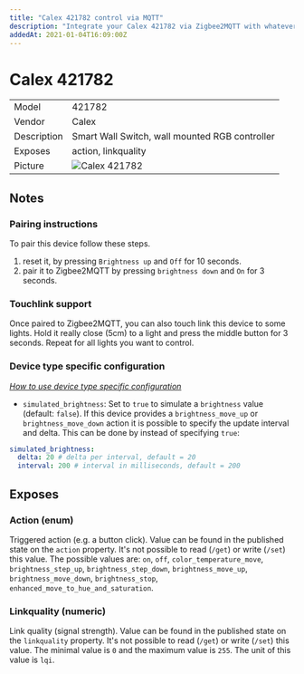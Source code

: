 ```yaml
---
title: "Calex 421782 control via MQTT"
description: "Integrate your Calex 421782 via Zigbee2MQTT with whatever smart home infrastructure you are using without the vendors bridge or gateway."
addedAt: 2021-01-04T16:09:00Z
---
```


<!-- !!!! -->
<!-- ATTENTION: This file is auto-generated through docgen! -->
<!-- You can only edit the "## Notes"-Section. -->
<!-- !!!! -->

# Calex 421782

|     |     |
|-----|-----|
| Model | 421782  |
| Vendor  | Calex  |
| Description | Smart Wall Switch, wall mounted RGB controller |
| Exposes | action, linkquality |
| Picture | ![Calex 421782](https://psi-4ward.github.io/zigbee2mqtt.io/images/devices/421782.jpg) |


## Notes


### Pairing instructions

To pair this device follow these steps.

1. reset it, by pressing `Brightness up` and `Off` for 10 seconds.
2. pair it to Zigbee2MQTT by pressing `brightness down` and `On` for 3 seconds.

### Touchlink support

Once paired to Zigbee2MQTT, you can also touch link this device to some lights.
Hold it really close (5cm) to a light and press the middle button for 3 seconds.
Repeat for all lights you want to control.

### Device type specific configuration
*[How to use device type specific configuration](../guide/configuration/#device-specific-configuration)*

* `simulated_brightness`: Set to `true` to simulate a `brightness` value (default: `false`).
If this device provides a `brightness_move_up` or `brightness_move_down` action it is possible to specify the update
interval and delta. This can be done by instead of specifying `true`:

```yaml
simulated_brightness:
  delta: 20 # delta per interval, default = 20
  interval: 200 # interval in milliseconds, default = 200
```



## Exposes

### Action (enum)
Triggered action (e.g. a button click).
Value can be found in the published state on the `action` property.
It's not possible to read (`/get`) or write (`/set`) this value.
The possible values are: `on`, `off`, `color_temperature_move`, `brightness_step_up`, `brightness_step_down`, `brightness_move_up`, `brightness_move_down`, `brightness_stop`, `enhanced_move_to_hue_and_saturation`.

### Linkquality (numeric)
Link quality (signal strength).
Value can be found in the published state on the `linkquality` property.
It's not possible to read (`/get`) or write (`/set`) this value.
The minimal value is `0` and the maximum value is `255`.
The unit of this value is `lqi`.

